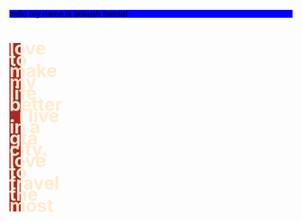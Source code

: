 <!DOCTYPE html>
<html lang="en">
<head><title>document</title>
   <style>
    .test{
        background-color: blue;
        color: black;
    
    
    }
    body{
        background-image: url(a8.jpg);
        background-repeat: no-repeat;
        background-attachment: fixed;
    }
    .testing{
        background-color: brown;
        color: blanchedalmond;
        font-size: xx-large;
        font-family: 'Franklin Gothic Medium', 'Arial Narrow', Arial, sans-serif;
        display: flex;
        
        width: 20px;
        line-height: 20px;
    }
/* http://meyerweb.com/eric/tools/css/reset/ 
   v2.0 | 20110126
   License: none (public domain)
*/

html, body, div, span, applet, object, iframe,
h1, h2, h3, h4, h5, h6, p, blockquote, pre,
a, abbr, acronym, address, big, cite, code,
del, dfn, em, img, ins, kbd, q, s, samp,
small, strike, strong, sub, sup, tt, var,
b, u, i, center,
dl, dt, dd, ol, ul, li,
fieldset, form, label, legend,
table, caption, tbody, tfoot, thead, tr, th, td,
article, aside, canvas, details, embed, 
figure, figcaption, footer, header, hgroup, 
menu, nav, output, ruby, section, summary,
time, mark, audio, video {
	margin: 0;
	padding: 0;
	border: 0;
	font-size: 100%;
	font: inherit;
	vertical-align: baseline;
}
/* HTML5 display-role reset for older browsers */
article, aside, details, figcaption, figure, 
footer, header, hgroup, menu, nav, section {
	display: block;
}
body {
	line-height: 1;
}
ol, ul {
	list-style: none;
}
blockquote, q {
	quotes: none;
}
blockquote:before, blockquote:after,
q:before, q:after {
	content: '';
	content: none;
}
table {
	border-collapse: collapse;
	border-spacing: 0;
}
   </style> 

</head>
<body>
    <p class="test">
        hello my name is ankush bansal
    </p>
    <h1 class="testing">
        love to make my life better. i live in a gta city. love to travel the most
    </h1>
</body>
</html>
